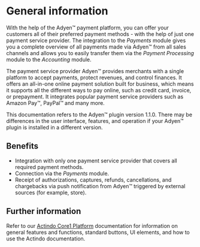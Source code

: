 # General information

With the help of the Adyen&trade; payment platform, you can offer your customers all of their preferred payment methods - with the help of just one payment service provider. The integration to the *Payments* module gives you a complete overview of all payments made via Adyen&trade; from all sales channels and allows you to easily transfer them via the *Payment Processing* module to the *Accounting* module. 

The payment service provider Adyen&trade; provides merchants with a single platform to accept payments, protect revenues, and control finances. It offers an all-in-one online payment solution built for business, which means it supports all the different ways to pay online, such as credit card, invoice, or prepayment.<!---Stefan, stimmt das prepayment?--> It integrates popular payment service providers such as Amazon Pay&trade;, PayPal&trade; and many more.

This documentation refers to the Adyen&trade; plugin version 1.1.0. There may be differences in the user interface, features, and operation if your Adyen&trade; plugin is installed in a different version.




## Benefits

- Integration with only one payment service provider that covers all required payment methods.
- Connection via the *Payments* module.
- Receipt of authorizations, captures, refunds, cancellations, and chargebacks via push notification from Adyen&trade; triggered by external sources (for example, store).


## Further information

Refer to our [Actindo Core1 Platform](../../Core1Platform/BasicPhilosophy/01_General.md) documentation for information on general features and functions, standard buttons, UI elements, and how to use the Actindo documentation.
